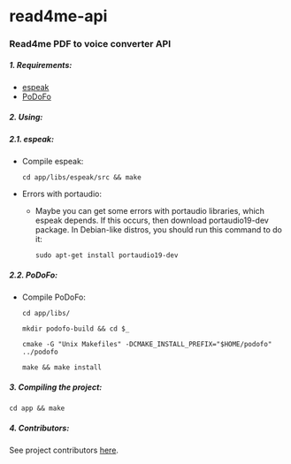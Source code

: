# read4me-api

### Read4me PDF to voice converter API

##### 1. Requirements:
 
* [espeak](https://github.com/rhdunn/espeak)
* [PoDoFo](https://github.com/mekentosj/podofo)
    
##### 2. Using:

##### 2.1. espeak:

* Compile espeak:
    
    `cd app/libs/espeak/src && make`

* Errors with portaudio:
    
    * Maybe you can get some errors with portaudio libraries, which espeak depends. If this occurs, then download portaudio19-dev package. In Debian-like distros, you should run this command to do it:
    
        `sudo apt-get install portaudio19-dev`
        

##### 2.2. PoDoFo:

* Compile PoDoFo:
    
    `cd app/libs/` 
    
    `mkdir podofo-build && cd $_`
    
    `cmake -G "Unix Makefiles" -DCMAKE_INSTALL_PREFIX="$HOME/podofo" ../podofo`
    
    `make && make install`
    
##### 3. Compiling the project:

`cd app && make`
     
##### 4. Contributors:

See project contributors [here](https://github.com/read4me/read4me-api/graphs/contributors).

